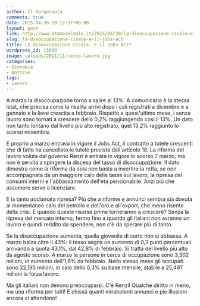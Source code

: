 ```yaml
---
author: Il Gorgonauta
comments: true
date: 2015-04-30 10:12:37+00:00
layout: post
link: http://www.atomodelmale.it/2015/04/30/la-disoccupazione-risale-e-il-jobs-act/
slug: la-disoccupazione-risale-e-il-jobs-act
title: La disoccupazione risale. E il Jobs Act?
wordpress_id: 15660
image: uploads/2011/11/cerco-lavoro.jpg
categories:
- Economia
- Notizie
tags:
- Lavoro
---
```


A marzo la disoccupazione torna a salire al 13%. A comunicarlo è la stessa Istat, che precisa come la risalita arrivi dopo i cali registrati a dicembre e a gennaio e la lieve crescita a febbraio. Rispetto a quest'ultimo mese, i senza lavoro sono tornati a crescere dello 0,2% raggiungendo così il 13%. Un dato non tanto lontano dal livello più alto registrato, quel 13,2% raggiunto lo scorso novembre.

E proprio a marzo entrava in vigore il Jobs Act, il contratto a tutele crescenti che di fatto ha cancellato le tutele previste dall'articolo 18. La riforma del lavoro voluta dal governo Renzi è entrata in vigore lo scorso 7 marzo, ma non è servita a spingere la discesa del tasso di disoccupazione. Il dato dimostra come la riforma da sola non basta a invertire la rotta, se non accompagnata da un maggiore calo delle tasse sul lavoro, la ripresa dei consumi interni e l'abbassamento dell'eta pensionabile. Anzi più che assumere serve a licenziare.

E la tanto acclamata ripresa? Più che a riforme e annunci sembra sia dovuta al momentaneo calo del petrolio e dell'oro e all'export, che meno risente della crisi. E quando queste risorse prime torneranno a crescere? Senza la ripresa del mercato interno, fermo fino a quando gli italiani non avranno un lavoro e quindi reddito da spendere, non c'è da sperare più di tanto.

Se la disoccupazione aumenta, quella giovanile di certo non si abbassa. A marzo balza oltre il 43%: il tasso segna un aumento di 0,3 punti percentuali arrivando a quota 43,1%, dal 42,8% di febbraio. Si tratta del livello più alto da agosto scorso. A marzo le persone in cerca di occupazione sono 3,302 milioni, in aumento dell'1,6% da febbraio. Nello stesso mese gli occupati sono 22,195 milioni, in calo dello 0,3% su base mensile, stabile a 25,497 milioni la forza lavoro.

Ma gli italiani non devono preoccuparsi. C'è Renzi! Qualche diritto in meno, ma una riforma per tutti! E chissà quanti mirabolanti annunci e pie illusioni ancora ci attendono!
